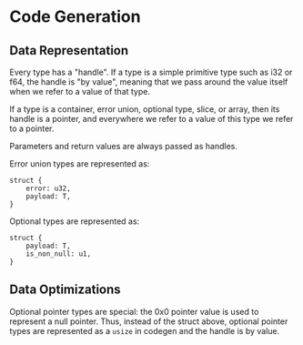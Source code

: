 # Code Generation

## Data Representation

Every type has a "handle". If a type is a simple primitive type such as i32 or
f64, the handle is "by value", meaning that we pass around the value itself when
we refer to a value of that type.

If a type is a container, error union, optional type, slice, or array, then its
handle is a pointer, and everywhere we refer to a value of this type we refer to
a pointer.

Parameters and return values are always passed as handles.

Error union types are represented as:

    struct {
        error: u32,
        payload: T,
    }

Optional types are represented as:

    struct {
        payload: T,
        is_non_null: u1,
    }

## Data Optimizations

Optional pointer types are special: the 0x0 pointer value is used to represent a
null pointer. Thus, instead of the struct above, optional pointer types are
represented as a `usize` in codegen and the handle is by value.
